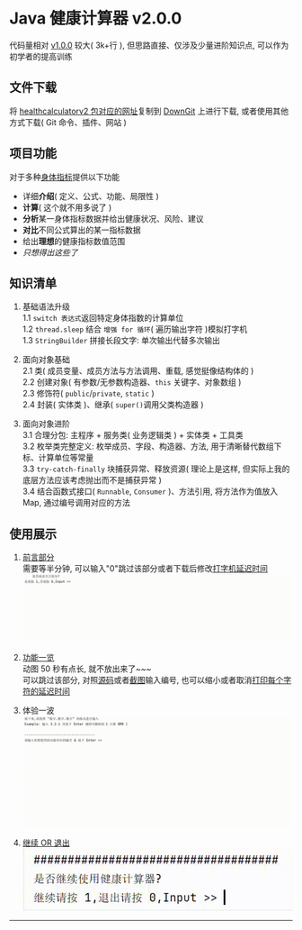 # Java 健康计算器 v2.0.0
代码量相对 [v1.0.0](https://github.com/existed-name/Java-Health-Calculator/tree/main/HealthCalculatorV1.0.0) 较大( 3k+行 ), 但思路直接、仅涉及少量进阶知识点, 可以作为初学者的提高训练

## 文件下载
将 [healthcalculatorv2 包对应的网址](https://github.com/existed-name/Java-Health-Calculator/tree/main/HealthCalculatorV2.0.0/src/com/github/existedname/healthcalculatorv2)复制到 [DownGit](https://tool.mkblog.cn/downgit/#/home) 上进行下载, 或者使用其他方式下载( Git 命令、插件、网站 )

## 项目功能
对于多种[身体指标](https://github.com/existed-name/Java-Health-Calculator/blob/main/HealthCalculatorV2.0.0/health-metric-intro.md)提供以下功能    
- 详细**介绍**( 定义、公式、功能、局限性 )
- **计算**( 这个就不用多说了 )
- **分析**某一身体指标数据并给出健康状况、风险、建议
- **对比**不同公式算出的某一指标数据
- 给出**理想**的健康指标数值范围
- *只想得出这些了*

## 知识清单
1. 基础语法升级   
   1.1 `switch 表达式`返回特定身体指数的计算单位   
   1.2 `thread.sleep` 结合 `增强 for 循环`( 遍历输出字符 )模拟打字机  
   1.3 `StringBuilder` 拼接长段文字: 单次输出代替多次输出
   
2. 面向对象基础   
   2.1 类( 成员变量、成员方法与方法调用、重载, 感觉挺像结构体的 )   
   2.2 创建对象( 有参数/无参数构造器、`this` 关键字、对象数组 )   
   2.3 修饰符( `public`/`private`, `static` )   
   2.4 封装( 实体类 )、继承( `super()`调用父类构造器 )

3. 面向对象进阶   
   3.1 合理分包: 主程序 + 服务类( 业务逻辑类 ) + 实体类 + 工具类    
   3.2 枚举类完整定义: 枚举成员、字段、构造器、方法, 用于清晰替代数组下标、计算单位等常量   
   3.3 `try-catch-finally` 块捕获异常、释放资源( 理论上是这样, 但实际上我的底层方法应该考虑抛出而不是捕获异常 )   
   3.4 结合函数式接口( `Runnable`, `Consumer` )、方法引用, 将方法作为值放入 Map, 通过编号调用对应的方法

## 使用展示
1. [前言部分](https://github.com/existed-name/Java-Health-Calculator/blob/main/HealthCalculatorV2.0.0/src/com/github/existedname/healthcalculatorv2/service/Service.java#L1367-L1376)    
   需要等半分钟, 可以输入"0"跳过该部分或者下载后修改[打字机延迟时间](https://github.com/existed-name/Java-Health-Calculator/blob/main/HealthCalculatorV2.0.0/src/com/github/existedname/healthcalculatorv2/service/Service.java#L1284)    
   ![前言](images/foreword-reading.gif)
   
2. [功能一览](https://github.com/existed-name/Java-Health-Calculator/blob/main/HealthCalculatorV2.0.0/src/com/github/existedname/healthcalculatorv2/service/Service.java#L1392-L1428)    
   动图 50 秒有点长, 就不放出来了~~~    
   可以跳过该部分, 对照[源码](https://github.com/existed-name/Java-Health-Calculator/blob/main/HealthCalculatorV2.0.0/src/com/github/existedname/healthcalculatorv2/app/MainApplication.java#L139-L195)或者[截图](https://github.com/existed-name/Java-Health-Calculator/blob/main/HealthCalculatorV2.0.0/images/function-list.png)输入编号, 也可以缩小或者取消[打印每个字符的延迟时间](https://github.com/existed-name/Java-Health-Calculator/blob/main/HealthCalculatorV2.0.0/src/com/github/existedname/healthcalculatorv2/service/Service.java#L1429)

3. 体验一波    
   ![计算TDEE展示](images/tdee-calculation-demo.gif)

4. [继续 OR 退出](https://github.com/existed-name/Java-Health-Calculator/blob/main/HealthCalculatorV2.0.0/src/com/github/existedname/healthcalculatorv2/app/MainApplication.java#L97-L106)    
   ![继续/退出程序](images/continue-confirmation.gif)

***
